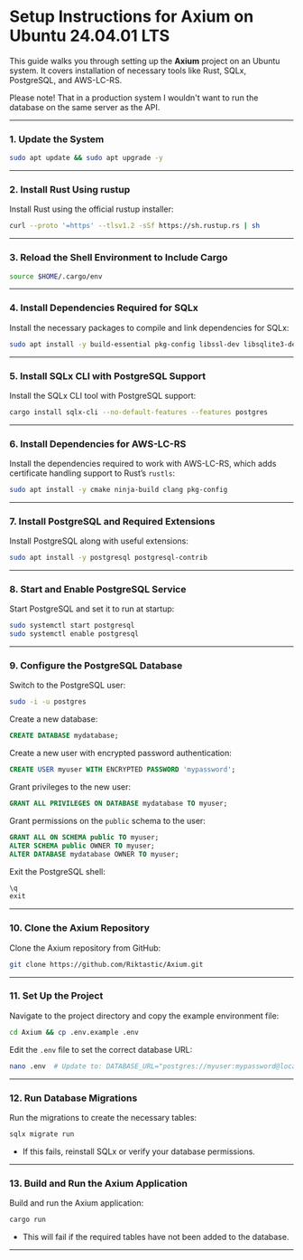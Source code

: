 # Setup Instructions for Axium on Ubuntu 24.04.01 LTS

This guide walks you through setting up the **Axium** project on an Ubuntu system. It covers installation of necessary tools like Rust, SQLx, PostgreSQL, and AWS-LC-RS.

Please note! That in a production system I wouldn't want to run the database on the same server as the API.

---

### **1. Update the System**
```sh
sudo apt update && sudo apt upgrade -y
```

---

### **2. Install Rust Using rustup**
Install Rust using the official rustup installer:
```sh
curl --proto '=https' --tlsv1.2 -sSf https://sh.rustup.rs | sh
```

---

### **3. Reload the Shell Environment to Include Cargo**
```sh
source $HOME/.cargo/env
```

---

### **4. Install Dependencies Required for SQLx**
Install the necessary packages to compile and link dependencies for SQLx:
```sh
sudo apt install -y build-essential pkg-config libssl-dev libsqlite3-dev pkg-config git
```

---

### **5. Install SQLx CLI with PostgreSQL Support**
Install the SQLx CLI tool with PostgreSQL support:
```sh
cargo install sqlx-cli --no-default-features --features postgres
```

---

### **6. Install Dependencies for AWS-LC-RS**
Install the dependencies required to work with AWS-LC-RS, which adds certificate handling support to Rust’s `rustls`:
```sh
sudo apt install -y cmake ninja-build clang pkg-config
```

---

### **7. Install PostgreSQL and Required Extensions**
Install PostgreSQL along with useful extensions:
```sh
sudo apt install -y postgresql postgresql-contrib
```

---

### **8. Start and Enable PostgreSQL Service**
Start PostgreSQL and set it to run at startup:
```sh
sudo systemctl start postgresql
sudo systemctl enable postgresql
```

---

### **9. Configure the PostgreSQL Database**
Switch to the PostgreSQL user:
```sh
sudo -i -u postgres
```

Create a new database:
```sql
CREATE DATABASE mydatabase;
```

Create a new user with encrypted password authentication:
```sql
CREATE USER myuser WITH ENCRYPTED PASSWORD 'mypassword';
```

Grant privileges to the new user:
```sql
GRANT ALL PRIVILEGES ON DATABASE mydatabase TO myuser;
```

Grant permissions on the `public` schema to the user:
```sql
GRANT ALL ON SCHEMA public TO myuser;
ALTER SCHEMA public OWNER TO myuser;
ALTER DATABASE mydatabase OWNER TO myuser;
```

Exit the PostgreSQL shell:
```sql
\q
exit
```

---

### **10. Clone the Axium Repository**
Clone the Axium repository from GitHub:
```sh
git clone https://github.com/Riktastic/Axium.git
```

---

### **11. Set Up the Project**
Navigate to the project directory and copy the example environment file:
```sh
cd Axium && cp .env.example .env
```

Edit the `.env` file to set the correct database URL:
```sh
nano .env  # Update to: DATABASE_URL="postgres://myuser:mypassword@localhost/mydatabase"
```

---

### **12. Run Database Migrations**
Run the migrations to create the necessary tables:
```sh
sqlx migrate run
```
- If this fails, reinstall SQLx or verify your database permissions.

---

### **13. Build and Run the Axium Application**
Build and run the Axium application:
```sh
cargo run
```
- This will fail if the required tables have not been added to the database.

---